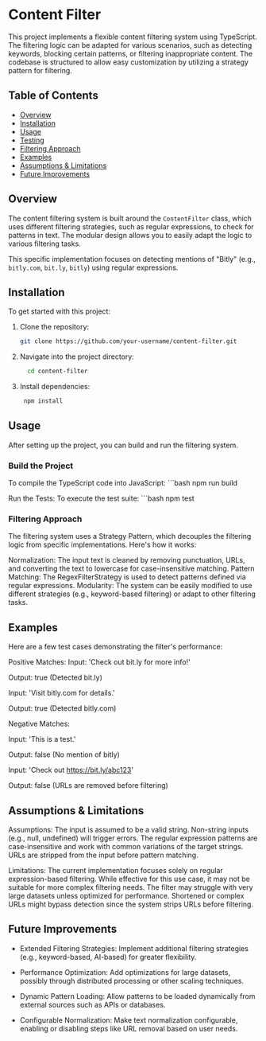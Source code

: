 # Content Filter

This project implements a flexible content filtering system using TypeScript. The filtering logic can be adapted for various scenarios, such as detecting keywords, blocking certain patterns, or filtering inappropriate content. The codebase is structured to allow easy customization by utilizing a strategy pattern for filtering.

## Table of Contents

- [Overview](#overview)
- [Installation](#installation)
- [Usage](#usage)
- [Testing](#testing)
- [Filtering Approach](#filtering-approach)
- [Examples](#examples)
- [Assumptions & Limitations](#assumptions--limitations)
- [Future Improvements](#future-improvements)

## Overview

The content filtering system is built around the `ContentFilter` class, which uses different filtering strategies, such as regular expressions, to check for patterns in text. The modular design allows you to easily adapt the logic to various filtering tasks.

This specific implementation focuses on detecting mentions of "Bitly" (e.g., `bitly.com`, `bit.ly`, `bitly`) using regular expressions.

## Installation

To get started with this project:

1. Clone the repository:
   ```bash
   git clone https://github.com/your-username/content-filter.git

2. Navigate into the project directory:
   ```bash
     cd content-filter

3. Install dependencies:
   ```bash
    npm install

## Usage

After setting up the project, you can build and run the filtering system.

### Build the Project

   To compile the TypeScript code into JavaScript:
      ```bash
      npm run build

   Run the Tests:
   To execute the test suite:
      ```bash
      npm test

### Filtering Approach

The filtering system uses a Strategy Pattern, which decouples the filtering logic from specific implementations. Here's how it works:

Normalization: The input text is cleaned by removing punctuation, URLs, and converting the text to lowercase for case-insensitive matching.
Pattern Matching: The RegexFilterStrategy is used to detect patterns defined via regular expressions.
Modularity: The system can be easily modified to use different strategies (e.g., keyword-based filtering) or adapt to other filtering tasks.

## Examples
Here are a few test cases demonstrating the filter's performance:

Positive Matches:
Input: 'Check out bit.ly for more info!'

Output: true (Detected bit.ly)

Input: 'Visit bitly.com for details.'

Output: true (Detected bitly.com)

Negative Matches:

Input: 'This is a test.'

Output: false (No mention of bitly)

Input: 'Check out https://bit.ly/abc123'

Output: false (URLs are removed before filtering)

## Assumptions & Limitations

Assumptions:
The input is assumed to be a valid string. Non-string inputs (e.g., null, undefined) will trigger errors.
The regular expression patterns are case-insensitive and work with common variations of the target strings.
URLs are stripped from the input before pattern matching.

Limitations:
The current implementation focuses solely on regular expression-based filtering. While effective for this use case, it may not be suitable for more complex filtering needs.
The filter may struggle with very large datasets unless optimized for performance.
Shortened or complex URLs might bypass detection since the system strips URLs before filtering.

## Future Improvements

- Extended Filtering Strategies: 
   Implement additional filtering strategies (e.g., keyword-based, AI-based) for greater flexibility.

- Performance Optimization: 
   Add optimizations for large datasets, possibly through distributed processing or other scaling techniques.
  
- Dynamic Pattern Loading: 
   Allow patterns to be loaded dynamically from external sources such as APIs or databases.
  
- Configurable Normalization: 
   Make text normalization configurable, enabling or disabling steps like URL removal based on user needs.
